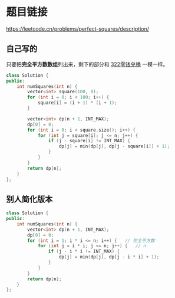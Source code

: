 # 题目链接

https://leetcode.cn/problems/perfect-squares/description/

## 自己写的

只要把**完全平方数数组**列出来，剩下的部分和 [322零钱兑换](动态规划/完全背包/322零钱兑换.md) 一模一样。

```cpp
class Solution {
public:
    int numSquares(int n) {
        vector<int> square(100, 0);
        for (int i = 0; i < 100; i++) {
            square[i] = (i + 1) * (i + 1);
        }

        vector<int> dp(n + 1, INT_MAX);
        dp[0] = 0;
        for (int i = 0; i < square.size(); i++) {
            for (int j = square[i]; j <= n; j++) {
                if (j - square[i] != INT_MAX) {
                    dp[j] = min(dp[j], dp[j - square[i]] + 1);
                }
            }
        }
        return dp[n];
    }
};
```

## 别人简化版本

```cpp
class Solution {
public:
    int numSquares(int n) {
        vector<int> dp(n + 1, INT_MAX);
        dp[0] = 0;
        for (int i = 1; i * i <= n; i++) {   // 完全平方数
            for (int j = i * i; j <= n; j++) {   // n
                if (j - i * i != INT_MAX) {
                    dp[j] = min(dp[j], dp[j - i * i] + 1);
                }
            }
        }
        return dp[n];
    }
};
```
